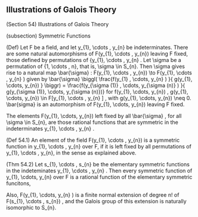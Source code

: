 Illustrations of Galois Theory
-------

(Section 54) Illustrations of Galois Theory

(subsection) Symmetric Functions

(Def) Let F be a field, and let y_{1}, \cdots , y_{n} be indeterminates. There are some natural automorphisms of F(y_{1}, \cdots , y_{n}) leaving F fixed, those defined by permutations of {y_{1}, \cdots , y_{n} . Let \sigma be a permutation of {1, \cdots , n}, that is, \sigma \in S_{n}. Then \sigma gives rise to a natural map \bar{\sigma} : F(y_{1}, \cdots , y_{n}) \to F(y_{1}, \cdots , y_{n} ) given by \bar{\sigma} \biggl( \frac{f(y_{1} , \cdots, y_{n} ) }{ g(y_{1}, \cdots, y_{n}) } \biggr) = \frac{f(y_{\sigma (1)} , \cdots, y_{\sigma (n)} ) }{ g(y_{\sigma (1)}, \cdots, y_{\sigma (n)})} for f(y_{1}, \cdots, y_{n}) , g(y_{1}, \cdots, y_{n}) \in F[y_{1}, \cdots , y_{n} ] , with g(y_{1}, \cdots, y_{n}) \neq 0. \bar{sigma} is an automorphism of F(y_{1}, \cdots, y_{n}) leaving F fixed.

The elements F(y_{1}, \cdots, y_{n}) left fixed by all \bar{\sigma} , for all \sigma \in S_{n}, are those rational functions that are symmetric in the indeterminates y_{1}, \cdots , y_{n} .

(Def 54.1) An element of the field F(y_{1}, \cdots , y_{n}) is a symmetric function in y_{1}, \cdots , y_{n} over F, if it is left fixed by all permutations of y_{1}, \cdots , y_{n}, in the sense as explained above.

(Thm 54.2) Let s_{1}, \cdots , s_{n} be the elementary symmetric functions in the indeteminates y_{1}, \cdots , y_{n} . Then every symmetric function of y_{1}, \cdots, y_{n} over F is a rational function of the elementary symmetric funcitons, 

Also, F(y_{1}, \cdots, y_{n} ) is a finite normal extension of degree n! of F(s_{1}, \cdots , s_{n}) , and the Galois group of this extension is naturally isomorphic to S_{n}.

